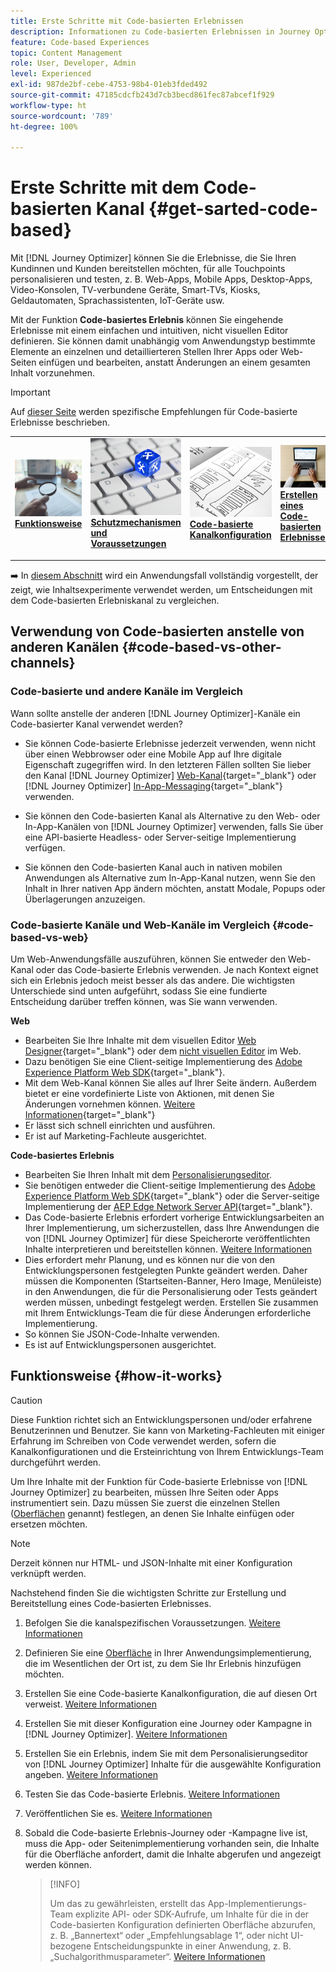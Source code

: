 ```yaml
---
title: Erste Schritte mit Code-basierten Erlebnissen
description: Informationen zu Code-basierten Erlebnissen in Journey Optimizer
feature: Code-based Experiences
topic: Content Management
role: User, Developer, Admin
level: Experienced
exl-id: 987de2bf-cebe-4753-98b4-01eb3fded492
source-git-commit: 47185cdcfb243d7cb3becd861fec87abcef1f929
workflow-type: ht
source-wordcount: '789'
ht-degree: 100%

---
```


# Erste Schritte mit dem Code-basierten Kanal {#get-sarted-code-based}

Mit [!DNL Journey Optimizer] können Sie die Erlebnisse, die Sie Ihren Kundinnen und Kunden bereitstellen möchten, für alle Touchpoints personalisieren und testen, z. B. Web-Apps, Mobile Apps, Desktop-Apps, Video-Konsolen, TV-verbundene Geräte, Smart-TVs, Kiosks, Geldautomaten, Sprachassistenten, IoT-Geräte usw.

Mit der Funktion **Code-basiertes Erlebnis** können Sie eingehende Erlebnisse mit einem einfachen und intuitiven, nicht visuellen Editor definieren. Sie können damit unabhängig vom Anwendungstyp bestimmte Elemente an einzelnen und detaillierteren Stellen Ihrer Apps oder Web-Seiten einfügen und bearbeiten, anstatt Änderungen an einem gesamten Inhalt vorzunehmen.

<!--[!DNL Journey Optimizer] allows you to compose and deliver content on any inbound device in a developer-focused workflow. You can leverage all the personalization capabilities, and preview what will be published. The content can be static (images, text, JSON, HTML) or dynamic (offers, decisions, recommendations). You can also insert custom content actions in your omni-channel journeys.-->

>[!IMPORTANT]
>
>Auf [dieser Seite](code-based-prerequisites.md) werden spezifische Empfehlungen für Code-basierte Erlebnisse beschrieben.


<!--Discover the detailed steps to create a code-based campaign in this video.-->

<table style="table-layout:fixed"><tr style="border: 0;">
<td>
<a href="#how-it-works">
<img alt="Lead" src="../assets/do-not-localize/privacy-audit.jpeg">
</a>
<div><a href="#how-it-works"><strong>Funktionsweise</strong>
</div>
<p>
</td>
<td>
<a href="code-based-prerequisites.md">
<img alt="Validierung" src="../assets/do-not-localize/web-prerequisites.jpg">
</a>
<div>
<a href="code-based-prerequisites.md"><strong>Schutzmechanismen und Voraussetzungen</strong></a>
</div>
<p>
</td>
<td>
<a href="code-based-configuration.md">
<img alt="Validierung" src="../assets/do-not-localize/web-design.jpg">
</a>
<div>
<a href="code-based-implementation-samples.md"><strong>Code-basierte Kanalkonfiguration</strong></a>
</div>
<p>
</td>
<td>
<a href="create-code-based.md#create-code-based-campaign">
<img alt="Gelegentlich" src="../assets/do-not-localize/web-create.jpg">
</a>
<div>
<a href="create-code-based.md#create-code-based-campaign"><strong>Erstellen eines Code-basierten Erlebnisses</strong></a>
</div>
<p></td>
</tr></table>

<!--[Learn how to create a code-based campaign in this video](#video)-->

➡️ In [diesem Abschnitt](../experience-decisioning/experience-decisioning-uc.md) wird ein Anwendungsfall vollständig vorgestellt, der zeigt, wie Inhaltsexperimente verwendet werden, um Entscheidungen mit dem Code-basierten Erlebniskanal zu vergleichen.

## Verwendung von Code-basierten anstelle von anderen Kanälen {#code-based-vs-other-channels}

### Code-basierte und andere Kanäle im Vergleich

Wann sollte anstelle der anderen [!DNL Journey Optimizer]-Kanäle ein Code-basierter Kanal verwendet werden?

* Sie können Code-basierte Erlebnisse jederzeit verwenden, wenn nicht über einen Webbrowser oder eine Mobile App auf Ihre digitale Eigenschaft zugegriffen wird. In den letzteren Fällen sollten Sie lieber den Kanal [!DNL Journey Optimizer] [Web-Kanal](../web/get-started-web.md){target="_blank"} oder [!DNL Journey Optimizer] [In-App-Messaging](../in-app/get-started-in-app.md){target="_blank"} verwenden.

<!--* You can use the code-based channel as an alternative to the [!DNL Journey Optimizer] web channel if your website cannot be loaded into the [web designer](../web/web-visual-editor.md){target="_blank"} visual editor or if you cannot use the [browser extension](../web/web-prerequisites.md#visual-authoring-prerequisites){target="_blank"} that powers visual authoring for web channel.-->

* Sie können den Code-basierten Kanal als Alternative zu den Web- oder In-App-Kanälen von [!DNL Journey Optimizer] verwenden, falls Sie über eine API-basierte Headless- oder Server-seitige Implementierung verfügen.

* Sie können den Code-basierten Kanal auch in nativen mobilen Anwendungen als Alternative zum In-App-Kanal nutzen, wenn Sie den Inhalt in Ihrer nativen App ändern möchten, anstatt Modale, Popups oder Überlagerungen anzuzeigen.

### Code-basierte Kanäle und Web-Kanäle im Vergleich {#code-based-vs-web}

Um Web-Anwendungsfälle auszuführen, können Sie entweder den Web-Kanal oder das Code-basierte Erlebnis verwenden. Je nach Kontext eignet sich ein Erlebnis jedoch meist besser als das andere. Die wichtigsten Unterschiede sind unten aufgeführt, sodass Sie eine fundierte Entscheidung darüber treffen können, was Sie wann verwenden.

**Web**

* Bearbeiten Sie Ihre Inhalte mit dem visuellen Editor [Web Designer](../web/web-visual-editor.md){target="_blank"} oder dem [nicht visuellen Editor](../web/web-non-visual-editor.md) im Web.
* Dazu benötigen Sie eine Client-seitige Implementierung des [Adobe Experience Platform Web SDK](https://experienceleague.adobe.com/docs/platform-learn/implement-web-sdk/overview.html?lang=de){target="_blank"}.
  <!--* You need the [Adobe Experience Cloud Visual Editing Helper](https://chrome.google.com/webstore/detail/adobe-experience-cloud-vi/kgmjjkfjacffaebgpkpcllakjifppnca){target="_blank"} extension installed on your web browser. [Learn more](../web/web-prerequisites.md){target="_blank"}-->
* Mit dem Web-Kanal können Sie alles auf Ihrer Seite ändern. Außerdem bietet er eine vordefinierte Liste von Aktionen, mit denen Sie Änderungen vornehmen können. [Weitere Informationen](../web/web-visual-editor.md){target="_blank"}
* Er lässt sich schnell einrichten und ausführen.
* Er ist auf Marketing-Fachleute ausgerichtet.

**Code-basiertes Erlebnis**

* Bearbeiten Sie Ihren Inhalt mit dem [Personalisierungseditor](create-code-based.md#edit-code).
* Sie benötigen entweder die Client-seitige Implementierung des [Adobe Experience Platform Web SDK](https://experienceleague.adobe.com/docs/platform-learn/implement-web-sdk/overview.html?lang=de){target="_blank"} oder die Server-seitige Implementierung der [AEP Edge Network Server API](https://experienceleague.adobe.com/docs/experience-platform/edge-network-server-api/data-collection/interactive-data-collection.html?lang=de){target="_blank"}.
* Das Code-basierte Erlebnis erfordert vorherige Entwicklungsarbeiten an Ihrer Implementierung, um sicherzustellen, dass Ihre Anwendungen die von [!DNL Journey Optimizer] für diese Speicherorte veröffentlichten Inhalte interpretieren und bereitstellen können. [Weitere Informationen](code-based-surface.md)
* Dies erfordert mehr Planung, und es können nur die von den Entwicklungspersonen festgelegten Punkte geändert werden. Daher müssen die Komponenten (Startseiten-Banner, Hero Image, Menüleiste) in den Anwendungen, die für die Personalisierung oder Tests geändert werden müssen, unbedingt festgelegt werden. Erstellen Sie zusammen mit Ihrem Entwicklungs-Team die für diese Änderungen erforderliche Implementierung.
* So können Sie JSON-Code-Inhalte verwenden.
* Es ist auf Entwicklungspersonen ausgerichtet.

## Funktionsweise {#how-it-works}

>[!CAUTION]
>
>Diese Funktion richtet sich an Entwicklungspersonen und/oder erfahrene Benutzerinnen und Benutzer. Sie kann von Marketing-Fachleuten mit einiger Erfahrung im Schreiben von Code verwendet werden, sofern die Kanalkonfigurationen und die Ersteinrichtung von Ihrem Entwicklungs-Team durchgeführt werden.

Um Ihre Inhalte mit der Funktion für Code-basierte Erlebnisse von [!DNL Journey Optimizer] zu bearbeiten, müssen Ihre Seiten oder Apps instrumentiert sein. Dazu müssen Sie zuerst die einzelnen Stellen ([Oberflächen](code-based-surface.md) genannt) festlegen, an denen Sie Inhalte einfügen oder ersetzen möchten.

>[!NOTE]
>
>Derzeit können nur HTML- und JSON-Inhalte mit einer Konfiguration verknüpft werden.

Nachstehend finden Sie die wichtigsten Schritte zur Erstellung und Bereitstellung eines Code-basierten Erlebnisses.

1. Befolgen Sie die kanalspezifischen Voraussetzungen. [Weitere Informationen](code-based-prerequisites.md)

1. Definieren Sie eine [Oberfläche](code-based-surface.md#surface-definition) in Ihrer Anwendungsimplementierung, die im Wesentlichen der Ort ist, zu dem Sie Ihr Erlebnis hinzufügen möchten.

1. Erstellen Sie eine Code-basierte Kanalkonfiguration, die auf diesen Ort verweist. [Weitere Informationen](code-based-configuration.md#create-code-based-configuration)

1. Erstellen Sie mit dieser Konfiguration eine Journey oder Kampagne in [!DNL Journey Optimizer]. [Weitere Informationen](create-code-based.md#create-code-based-campaign)

1. Erstellen Sie ein Erlebnis, indem Sie mit dem Personalisierungseditor von [!DNL Journey Optimizer] Inhalte für die ausgewählte Konfiguration angeben. [Weitere Informationen](create-code-based.md#edit-code)

1. Testen Sie das Code-basierte Erlebnis. [Weitere Informationen](test-code-based.md)

1. Veröffentlichen Sie es. [Weitere Informationen](publish-code-based.md)

1. Sobald die Code-basierte Erlebnis-Journey oder -Kampagne live ist, muss die App- oder Seitenimplementierung vorhanden sein, die Inhalte für die Oberfläche anfordert, damit die Inhalte abgerufen und angezeigt werden können.

   >[!INFO]
   >
   >Um das zu gewährleisten, erstellt das App-Implementierungs-Team explizite API- oder SDK-Aufrufe, um Inhalte für die in der Code-basierten Konfiguration definierten Oberfläche abzurufen, z. B. „Bannertext“ oder „Empfehlungsablage 1“, oder nicht UI-bezogene Entscheidungspunkte in einer Anwendung, z. B. „Suchalgorithmusparameter“. <!--In this case, the implementation team is responsible for rendering or otherwise interpreting and acting on the returned content.--> [Weitere Informationen](code-based-implementation-samples.md)

